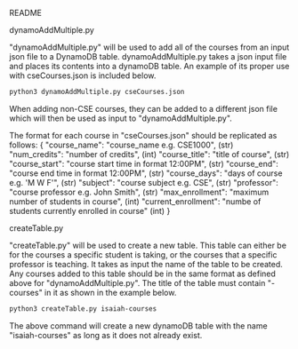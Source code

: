 README

dynamoAddMultiple.py


"dynamoAddMultiple.py" will be used to add all of the courses from an input json file to a DynamoDB table. dynamoAddMultiple.py takes a json input file and places its contents into a dynamoDB table. An example of its proper use with cseCourses.json is included below.
```sh
python3 dynamoAddMultiple.py cseCourses.json
```
When adding non-CSE courses, they can be added to a different json file which will then be used as input to "dynamoAddMultiple.py".

The format for each course in "cseCourses.json" should be replicated as follows:
{
    "course_name": "course_name e.g. CSE1000", (str)
    "num_credits": "number of credits", (int)
    "course_title": "title of course", (str)
    "course_start": "course start time in format 12:00PM", (str)
    "course_end": "course end time in format 12:00PM", (str)
    "course_days": "days of course e.g. 'M W F'", (str)
    "subject": "course subject e.g. CSE", (str)
    "professor": "course professor e.g. John Smith", (str)
    "max_enrollment": "maximum number of students in course", (int)
    "current_enrollment": "numbe of students currently enrolled in course" (int)
}


createTable.py


"createTable.py" will be used to create a new table. This table can either be for the courses a specific student is taking, or the courses that a specific professor is teaching. It takes as input the name of the table to be created. Any courses added to this table should be in the same format as defined above for "dynamoAddMultiple.py". The title of the table must contain "-courses" in it as shown in the example below. 
```sh
python3 createTable.py isaiah-courses
```
The above command will create a new dynamoDB table with the name "isaiah-courses" as long as it does not already exist.